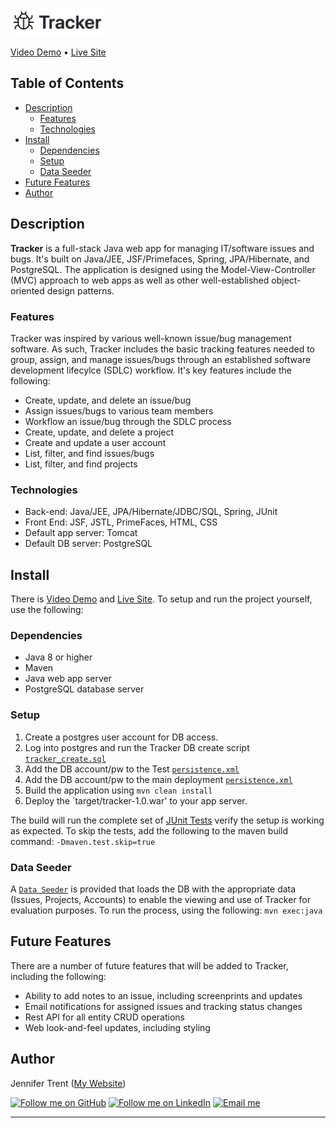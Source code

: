 <img src="readme_assets/tracker_readme.jpg" 
	 alt="Tracker" 
	 width="150" height="45">
	 
<a href="#key-features">Video Demo</a> •
<a href="http://jentrent.com/tracker" target="_blank">Live Site</a> 

## Table of Contents
- [Description](#description)
	- [Features](#features)
	- [Technologies](#technologies)
- [Install](#install)
	- [Dependencies](#dependencies)
	- [Setup](#setup)
	- [Data Seeder](#data-seeder)
- [Future Features](#future-features)
- [Author](#author)

## Description
**Tracker** is a full-stack Java web app for managing IT/software issues and bugs. It's built on Java/JEE, JSF/Primefaces,
Spring, JPA/Hibernate, and PostgreSQL. The application is designed using the Model-View-Controller (MVC) approach to web apps as well as other well-established object-oriented design patterns.

### Features
Tracker was inspired by various well-known issue/bug management software. As such, Tracker includes the basic tracking features needed to group, assign, and manage issues/bugs through an established software development lifecylce (SDLC) workflow.  It's key features include the following:
- Create, update, and delete an issue/bug
- Assign issues/bugs to various team members
- Workflow an issue/bug through the SDLC process
- Create, update, and delete a project
- Create and update a user account
- List, filter, and find issues/bugs
- List, filter, and find projects

### Technologies
- Back-end: Java/JEE, JPA/Hibernate/JDBC/SQL, Spring, JUnit
- Front End: JSF, JSTL, PrimeFaces, HTML, CSS
- Default app server: Tomcat
- Default DB server: PostgreSQL

## Install
There is <a href="#key-features">Video Demo</a> and <a href="http://jentrent.com/tracker" target="_blank">Live Site</a>. To setup and run the project yourself, use the following:

### Dependencies

- Java 8 or higher
- Maven
- Java web app server
- PostgreSQL database server

### Setup
1. Create a postgres user account for DB access. 
2. Log into postgres and run the Tracker DB create script [`tracker_create.sql`](src/main/resources/sql/tracker_create.sql)
3. Add the DB account/pw to the Test [`persistence.xml`](src/test/resources/META-INF/persistence.xml)
4. Add the DB account/pw to the main deployment [`persistence.xml`](src/main/resources/META-INF/persistence.xml)
5. Build the application using `mvn clean install`
6. Deploy the `target/tracker-1.0.war' to your app server.

The build will run the complete set of [JUnit Tests](src/test/java/com/jentrent/tracker/service/test/) verify the setup is working as expected. To skip the tests, add the following to the maven build command:  `-Dmaven.test.skip=true`

### Data Seeder
A [`Data Seeder`](src/test/java/com/jentrent/tracker/seed/DataSeeder.java) is provided that loads the DB with the appropriate data (Issues, Projects, Accounts) to enable the viewing and use of Tracker for evaluation purposes. To run the process, using the following: `mvn exec:java`

## Future Features
There are a number of future features that will be added to Tracker, including the following:
- Ability to add notes to an issue, including screenprints and updates
- Email notifications for assigned issues and tracking status changes
- Rest API for all entity CRUD operations
- Web look-and-feel updates, including styling

## Author

Jennifer Trent (<a href="http://jentrent.com" target="_blank">My Website</a>)

[![Follow me on GitHub](https://img.shields.io/badge/GitHub-100000?style=for-the-badge&logo=github&logoColor=white)](https://github.com/jentrent) 
[![Follow me on LinkedIn](https://img.shields.io/badge/LinkedIn-0077B5?style=for-the-badge&logo=linkedin&logoColor=white)](https://www.linkedin.com/in/jenniferltrent/)
[![Email me](https://img.shields.io/badge/Gmail-D14836?style=for-the-badge&logo=gmail&logoColor=white)](mailto:Jltrent12@gmail.com)

</div>





---
